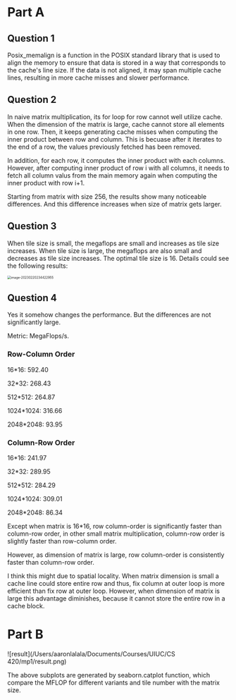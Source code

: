# Part A

## Question 1

Posix_memalign is a function in the POSIX standard library that is used to align the memory to ensure that data is stored in a way that corresponds to the cache's line size. If the data is not aligned, it may span multiple cache lines, resulting in more cache misses and slower performance.

## Question 2

In naive matrix multiplication, its for loop for row cannot well utilize cache. When the dimension of the matrix is large, cache cannot store all elements in one row. Then, it keeps generating cache misses when computing the inner product between row and column. This is becuase after it iterates to the end of a row, the values previously fetched has been removed.

In addition, for each row, it computes the inner product with each columns. However, after computing inner product of row i with all columns, it needs to fetch all column valus from the main memory again when computing the inner product with row i+1.

Starting from matrix with size 256, the results show many noticeable differences. And this difference increases when size of matrix gets larger.

## Question 3

When tile size is small, the megaflops are small and increases as tile size increases. When tile size is large, the megaflops are also small and decreases as tile size increases. The optimal tile size is 16. Details could see the following results:

<img src="/Users/aaronlalala/Documents/Courses/UIUC/CS 420/mp1/result-screenshot.png" alt="image-20230220234422955" style="zoom:50%;" />

## Question 4

Yes it somehow changes the performance. But the differences are not significantly large.

Metric: MegaFlops/s.

### Row-Column Order

16*16: 592.40

32*32: 268.43

512*512: 264.87

1024*1024: 316.66

2048*2048: 93.95 

### Column-Row Order

16*16: 241.97

32*32: 289.95

512*512: 284.29

1024*1024: 309.01

2048*2048: 86.34



Except when matrix is 16*16, row column-order is significantly faster than column-row order, in other small matrix multiplication, column-row order is slightly faster than row-column order.

However, as dimension of matrix is large, row column-order is consistently faster than column-row order.

I think this might due to spatial locality. When matrix dimension is small a cache line could store entire row and thus, fix column at outer loop is more efficient than fix row at outer loop. However, when dimension of matrix is large this advantage diminishes, because it cannot store the entire row in a cache block.

# Part B

![result](/Users/aaronlalala/Documents/Courses/UIUC/CS 420/mp1/result.png)

The above subplots are generated by seaborn.catplot function, which compare the MFLOP for different variants and tile number with the matrix size.
